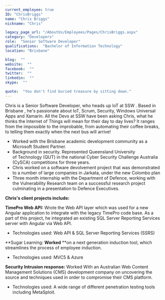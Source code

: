 ```yaml
---
current_employee: true
ID: "ChrisBriggs"
name: "Chris Briggs"
nickname: "Chris"

legacy_page_url: "/AboutUs/Employees/Pages/ChrisBriggs.aspx"
category: "Developers"
role:  "Senior Software Developer"
qualifications:  "Bachelor of Information Technology"
location: "Brisbane"

blog:  ""
website:  ""
facebook:  ""
twitter:  ""
linkedin:  ""
skype:  ""

quote:  "You don't find buried treasure by sitting down."
---
```


Chris is a Senior Software Developer, who heads up IoT at SSW . Based in Brisbane , he's passionate about IoT, Scrum, Security, Windows Universal Apps and Xamarin. All the Devs at SSW have been asking Chris, what he thinks the Internet of Things will mean for their day to day lives? It ranges from the impossible to the improbable, from automating their coffee breaks, to telling them exactly when the next bus will arrive!

*   Worked with the Brisbane academic development community as a Microsoft Student Partner.
*   Background in security. Represented Queensland University of Technology (QUT) in the national Cyber Security Challenge Australia (CySCA) competitions for three years.
*   Chris worked on a software devolvement project that was demonstrated to a number of large companies in Jarkata, under the new Colombo plan
*   Three month internship with the Department of Defence, working with the Vulnerability Research team on a successful research project culminating in a presentation to Defence Executives.

**Chris's client projects include:**

**TimePro Web API:** Wrote the Web API layer which was used for a new Angular application to integrate with the legacy TimePro code base. As a part of this project, he integrated an existing SQL Server Reporting Services server with Angular via Web API.

*   Technologies used: Web API & SQL Server Reporting Services (SSRS)

**Sugar Learning: **Worked** **on a next generation induction tool, which streamlines the process of employee induction.

*   Technologies used: MVC5 & Azure

**Security Intrusion response:** Worked With an Australian Web Content Management Solutions (CMS) development company on uncovering the source and techniques used in order to compromise their CMS platform.

*   Technologies used: A wide range of different penetration testing tools including MetaSploit.